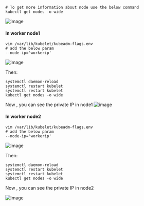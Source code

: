 ```
# To get more information about node use the below command
kubectl get nodes -o wide
```
![image](https://github.com/mahimanew/Kubernates/assets/24412769/0e272f2f-3ee2-418c-ac4b-afd39c5dc77f)

#### In worker node1
```
vim /var/lib/kubelet/kubeadm-flags.env
# add the below param
--node-ip='workerip'
```
![image](https://github.com/mahimanew/Kubernates/assets/24412769/a71e1648-8a59-4310-aaca-95ede5d3ed1c)

Then:
```
systemctl daemon-reload
systemctl restart kubelet
systemctl restart kubelet
kubectl get nodes -o wide
```
Now , you can see the private IP in node1
![image](https://github.com/mahimanew/Kubernates/assets/24412769/7b903f64-7920-48d9-910f-56417580f9f4)

#### In worker node2
```
vim /var/lib/kubelet/kubeadm-flags.env
# add the below param
--node-ip='workerip'
```
![image](https://github.com/mahimanew/Kubernates/assets/24412769/a71e1648-8a59-4310-aaca-95ede5d3ed1c)

Then:
```
systemctl daemon-reload
systemctl restart kubelet
systemctl restart kubelet
kubectl get nodes -o wide
```
Now , you can see the private IP in node2

![image](https://github.com/mahimanew/Kubernates/assets/24412769/0b89d492-ecd0-463f-a0ab-23794bd1de29)
